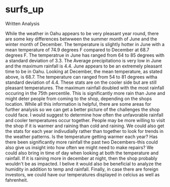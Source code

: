 # surfs_up

Written Analysis

While the weather in Oahu appears to be very pleasant year round, there are some key differences betwween the summer month of June and the winter month of December. The temperature is slightly hotter in June with a mean temperature of 74.9 degrees F compared to December at 68.7 degrees F. The temperatrue in June has ranged from 64 to 85 degrees with a standard deviation of 3.3. The Average precipitationo is very low in June and the maximum rainfall is 4.4. June appears to be an extremely pleasant time to be in Oahu. Looking at December, the mean temperature, as stated above, is 68.7. The temperature can ranged from 54 to 81 degrees witha standard deviation of 4.4. These stats are on the cooler side but are still pleasant temperatures. The maximum rainfall doubled with the most rainfall occuring in the 75th percentile. This is significantly more rain than June and might deter people from coming to the shop, depending on the shops location. While all this information is helpful, there are some areas for further analysis so we can get a better picture of the challenges the shop could face. I would suggest to determine how often the unfavorable rainfall and cooler temperatures occur together. People may be more willing to visit the shop if it is warmer and raining than cold and raining. We could also get the stats for each year indivudially rather than together to look for trends in the weather patterns. Is the temperature getting warmer each year? Has there been significantly more rainfall the past two Decembers-this could also give us insight into how often we might need to make repairs? We could also bring in time of day when looking at both the temperature and rainfall. If it is raining more in december at night, then the shop probably wouldn't be as impacted. I belive it would also be beneficial to analyze the humidity in addition to temp and rainfall. Finally, in case there are foreign investors, we could have our temperatures displayed in celcius as well as fahrenheit. 
